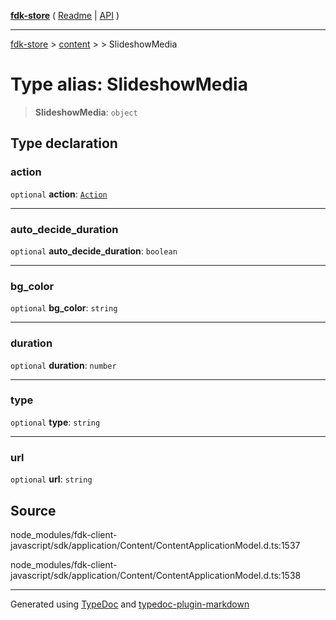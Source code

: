 [**fdk-store**](../../../README.md) ( [Readme](../../../README.md) \| [API](../../../API.md) )

---

[fdk-store](../../../API.md) > [content](../../README.md) > [<internal>](../README.md) > SlideshowMedia

# Type alias: SlideshowMedia

> **SlideshowMedia**: `object`

## Type declaration

### action

`optional` **action**: [`Action`](type-alias.Action.md)

---

### auto_decide_duration

`optional` **auto_decide_duration**: `boolean`

---

### bg_color

`optional` **bg_color**: `string`

---

### duration

`optional` **duration**: `number`

---

### type

`optional` **type**: `string`

---

### url

`optional` **url**: `string`

## Source

node_modules/fdk-client-javascript/sdk/application/Content/ContentApplicationModel.d.ts:1537

node_modules/fdk-client-javascript/sdk/application/Content/ContentApplicationModel.d.ts:1538

---

Generated using [TypeDoc](https://typedoc.org/) and [typedoc-plugin-markdown](https://www.npmjs.com/package/typedoc-plugin-markdown)
